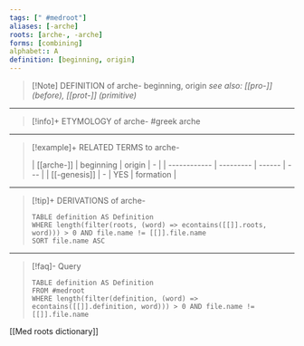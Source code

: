 ```yaml
---
tags: [" #medroot"]
aliases: [-arche]
roots: [arche-, -arche]
forms: [combining]
alphabet:: A
definition: [beginning, origin]
---
```

>[!Note] DEFINITION of arche-
>beginning, origin
>*see also: [[pro-]] (before), [[prot-]] (primitive)*
_____
>[!info]+ ETYMOLOGY of arche-
>#greek arche
_____
>[!example]+ RELATED TERMS to arche-
>
>| [[arche-]]   | beginning | origin | -   |
| ------------ | --------- | ------ | --- |
| [[-genesis]] | -         | YES    | formation    |
_____
>[!tip]+ DERIVATIONS of arche-
>```dataview
>TABLE definition AS Definition 
>WHERE length(filter(roots, (word) => econtains([[]].roots, word))) > 0 AND file.name != [[]].file.name
>SORT file.name ASC
>```
_____
>[!faq]- Query
>
>```dataview
>TABLE definition AS Definition
>FROM #medroot
>WHERE length(filter(definition, (word) => econtains([[]].definition, word))) > 0 AND file.name != [[]].file.name
>```

[[Med roots dictionary]]